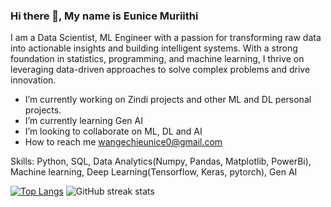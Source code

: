 ### Hi there 👋, My name is Eunice Muriithi
I am a Data Scientist, ML Engineer with a passion for transforming raw data into actionable insights and building intelligent systems. With a strong foundation in statistics, programming, and machine learning, I thrive on leveraging data-driven approaches to solve complex problems and drive innovation.

-  I’m currently working on Zindi projects and other ML and DL personal projects.  
-  I’m currently learning Gen AI
-  I’m looking to collaborate on ML, DL and AI 
-  How to reach me wangechieunice0@gmail.com

Skills: Python, SQL, Data Analytics(Numpy, Pandas, Matplotlib, PowerBi), Machine learning, Deep Learning(Tensorflow, Keras, pytorch), Gen AI

[![Top Langs](https://github-readme-stats.vercel.app/api/top-langs/?username=wangechi01-a)](https://github.com/anuraghazra/github-readme-stats)
![GitHub streak stats](https://streak-stats.demolab.com/?user=wangechi01-a)   


